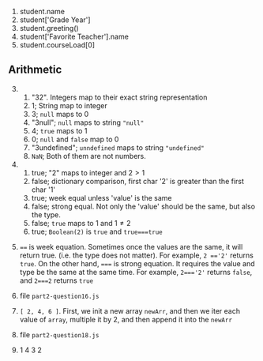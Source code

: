 1. student.name
2. student['Grade Year']
3. student.greeting()
4. student['Favorite Teacher'].name
5. student.courseLoad[0]

## Arithmetic

3.
    1. "32". Integers map to their exact string representation
    2. 1; String map to integer
    3. 3; `null` maps to 0
    4. "3null"; `null` maps to string `"null"`
    5. 4; `true` maps to 1
    6. 0; `null` and `false` map to 0
    7. "3undefined"; `unndefined` maps to string `"undefined"`
    8. `NaN`; Both of them are not numbers.

4.
    1. true; "2" maps to integer and $2>1$
    2. false; dictionary comparison, first char '2' is greater than the first char '1'
    3. true; week equal unless 'value' is the same
    4. false; strong equal. Not only the 'value' should be the same, but also the type.
    5. false; `true` maps to 1 and $1\neq 2$
    6. true; `Boolean(2)` is `true` and `true===true`

5. `==` is week equation. Sometimes once the values are the same, it will return true. (i.e. the type does not matter).
   For example, `2 =='2'` returns `true`. On the other hand, `===` is strong equation. It requires the value and type be
   the same at the same time. For example, `2==='2'` returns `false`, and `2===2` returns `true`
6. file `part2-question16.js`
7. `[ 2, 4, 6 ]`. First, we init a new array `newArr`, and then we iter each value of `array`, multiple it by 2, and then append it into the `newArr` 
8. file `part2-question18.js`
9. 1 4 3 2

